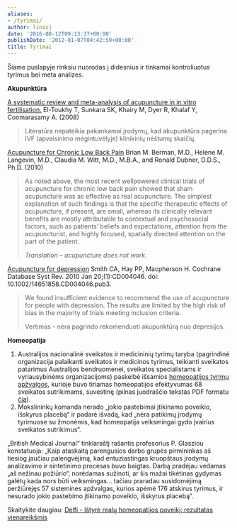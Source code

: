 ```yaml
---
aliases:
- /tyrimai/
author: linasj
date: '2016-08-12T09:13:37+00:00'
publishDate: '2012-01-07T04:42:59+00:00'
title: Tyrimai
---
```

Šiame puslapyje rinksiu nuorodas į didesnius ir tinkamai kontroliuotus tyrimus bei meta analizes.

**Akupunktūra**

[A systematic review and meta-analysis of acupuncture in in vitro fertilisation.](http://www.ncbi.nlm.nih.gov/pubmed/18652588?ordinalpos=2&itool=EntrezSystem2.PEntrez.Pubmed.Pubmed_ResultsPanel.Pubmed_DefaultReportPanel.Pubmed_RVDocSum)
El-Toukhy T, Sunkara SK, Khairy M, Dyer R, Khalaf Y, Coomarasamy A. (2008)

> Literatūra nepateikia pakankamai įrodymų, kad akupunktūra pagerina IVF (apvaisinimo mėgintuvėlyje) klinikinių nėštumų skaičių.


[Acupuncture for Chronic Low Back Pain](http://www.nejm.org/doi/full/10.1056/NEJMct0806114)
Brian M. Berman, M.D., Helene M. Langevin, M.D., Claudia M. Witt, M.D., M.B.A., and Ronald Dubner, D.D.S., Ph.D. (2010)

> As noted above, the most recent wellpowered clinical trials of acupuncture for chronic low back pain showed that sham acupuncture was as effective as real acupuncture. The simplest explanation of such findings is that the specific therapeutic effects of acupuncture, if present, are small, whereas its clinically relevant benefits are mostly attributable to contextual and psychosocial factors, such as patients’ beliefs and expectations, attention from the acupuncturist, and highly focused, spatially directed attention on the part of the patient.
> 
> *Translation – acupuncture does not work.*


[Acupuncture for depression](http://www.ncbi.nlm.nih.gov/pubmed/20091556?itool=EntrezSystem2.PEntrez.Pubmed.Pubmed_ResultsPanel.Pubmed_RVDocSum&ordinalpos=3) Smith CA, Hay PP, Macpherson H.
Cochrane Database Syst Rev. 2010 Jan 20;(1):CD004046. doi: 10.1002/14651858.CD004046.pub3.


> We found insufficient evidence to recommend the use of acupuncture for people with depression. The results are limited by the high risk of bias in the majority of trials meeting inclusion criteria.
> 
> Vertimas - nėra pagrindo rekomenduoti akupunktūrą nuo depresijos.

**Homeopatija**
1. Australijos nacionalinė sveikatos ir medicininių tyrimų taryba (pagrindinė organizacija palaikanti sveikatos ir medicinos tyrimus, teikianti sveikatos patarimus Australijos bendruomenei, sveikatos specialistams ir vyriausybinėms organizacijoms) paskelbė išsamios [homeopatijos tyrimų apžvalgos](https://www.nhmrc.gov.au/media/releases/2014/nhmrc-releases-complementary-medicine-resource-and-opens-public-consultation-dra), kurioje buvo tiriamas homeopatijos efektyvumas 68 sveikatos sutrikimams, suvestinę (pilnas juodraščio tekstas PDF formatu [čia](https://www.nhmrc.gov.au/guidelines/publications/cam001)).
2. Mokslininkų komanda nerado „jokio pastebimai įtikinamo poveikio, išskyrus placebą“ ir padarė išvadą, kad „nėra patikimų įrodymų tyrimuose su žmonėmis, kad homeopatija veiksmingai gydo įvairius sveikatos sutrikimus“.

„British Medical Journal“ tinklaraštį rašantis profesorius P. Glasziou konstatuoja: „Kaip ataskaitą parengusios darbo grupės pirmininkas aš tiesiog jaučiau palengvėjimą, kad entuziastingas kruopštaus įrodymų analizavimo ir sintetinimo procesas buvo baigtas. Darbą pradėjau vedamas „aš nežinau požiūrio“, norėdamas sužinoti, ar šis mažai tikėtinas gydymas galėtų kada nors būti veiksmingas… tačiau praradau susidomėjimą peržiūrėjęs 57 sistemines apžvalgas, kurios apėmė 176 atskirus tyrimus, ir nesurado jokio pastebimo įtikinamo poveikio, išskyrus placebą“.

Skaitykite daugiau: [Delfi - Ištyrė realų homeopatijos poveikį: rezultatas vienareikšmis](http://www.delfi.lt/sveikata/sveikatos-naujienos/istyre-realu-homeopatijos-poveiki-rezultatas-vienareiksmis.d?id=70478590)
